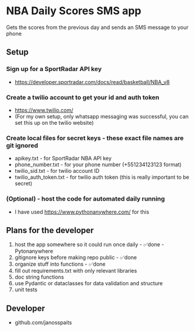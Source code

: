 # NBA Daily Scores SMS app

Gets the scores from the previous day and sends an SMS message to your phone

## Setup

### Sign up for a SportRadar API key
- https://developer.sportradar.com/docs/read/basketball/NBA_v8

### Create a twilio account to get your id and auth token<br>
- https://www.twilio.com/
- (For my own setup, only whatsapp messaging was  successful, you can set this up on the twilio website)

### Create local files for secret keys - these exact file names are git ignored
- apikey.txt - for SportRadar NBA API key
- phone_number.txt - for your phone number (+551234123123 format)
- twilio_sid.txt - for twilio account ID
- twilio_auth_token.txt - for twilio auth token (this is really important to be secret)

### (Optional) - host the code for automated daily running
- I have used https://www.pythonanywhere.com/ for this


## Plans for the developer
1. host the app somewhere so it could run once daily - ✅done - Pytonanywhere
2. gitignore keys before making repo public - ✅done
3. organize stuff into functions - ✅done
4. fill out requirements.txt with only relevant libraries
5. doc string functions
6. use Pydantic or dataclasses for data validation and structure
7. unit tests

## Developer

- github.com/janosspaits